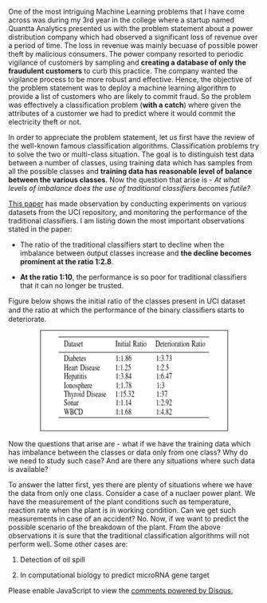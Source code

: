 <!-- 
.. title: Application of Novelty Algorithms to predict Electricity Theft
.. slug: novelty-detection-algorithms
.. date: 2014-04-20 12:13:21 UTC+05:30
.. tags: 
.. category: ml
.. link: 
.. description: 
.. type: text
-->

One of the most intriguing Machine Learning problems that I have come across was during my 3rd year in the college where a startup named Quantta Analytics presented us with the problem statement about a power distribution company which had observed a significant loss of revenue over a period of time. The loss in revenue was mainly becuase of possible power theft by malicious consumers. The power company resorted to periodic vigilance of customers by sampling and **creating a database of only the fraudulent customers** to curb this practice. The company wanted the vigilance process to be more robust and effective. Hence, the objective of the problem statement was to deploy a machine learning algorithm to provide a list of customers who are likely to commit fraud. So the problem was effectively a classification problem (**with a catch**) where given the attributes of a customer we had to predict where it would commit the electricity theft or not.

In order to appreciate the problem statement, let us first have the review of the well-known famous classification algorithms. Classification problems try to solve the two or multi-class situation. The goal is to distinguish test data between a number of classes, using training data which has samples from all the possible classes and **training data has reasonable level of balance between the various classes**. Now the question that arise is - *At what levels of imbalance does the use of traditional classifiers becomes futile?*

[This paper](http://ieeexplore.ieee.org/document/6406735/) has made observation by conducting experiments on various datasets from the UCI repository, and monitoring the performance of the traditional classifiers. I am listing down the most important observations stated in the paper:

* The ratio of the traditional classifiers start to decline when the imbalance between output classes increase and **the decline becomes prominent at the ratio 1:2.8**.

* **At the ratio 1:10**, the performance is so poor for traditional classifiers that it can no longer be trusted.

Figure below shows the initial ratio of the classes present in UCI dataset and the ratio at which the performance of the binary classiﬁers starts to deteriorate.

<center><img src="/images/BinaryPerformanceTable.png" alt="Binary Classification Algorithm Performance Table" height="200px" width="375px" border="1px" style="margin: 0px 20px"></center>

Now the questions that arise are - what if we have the training data which has imbalance between the classes or data only from one class? Why do we need to study such case? And are there any situations where such data is available?

To answer the latter first, yes there are plenty of situations where we have the data from only one class. Consider a case of a nuclaer power plant. We have the measurement of the plant conditions such as temperature, reaction rate when the plant is in working condition. Can we get such measurements in case of an accident? No. Now, if we want to predict the possible scenario of the breakdown of the plant. From the above observations it is sure that the traditional classification algorithms will not perform well. Some other cases are:

1. Detection of oil spill

2. In computational biology to predict microRNA gene target











<div id="disqus_thread"></div>
<script>
/**
* RECOMMENDED CONFIGURATION VARIABLES: EDIT AND UNCOMMENT THE SECTION BELOW TO INSERT DYNAMIC VALUES FROM YOUR PLATFORM OR CMS.
* LEARN WHY DEFINING THESE VARIABLES IS IMPORTANT: https://disqus.com/admin/universalcode/#configuration-variables
*/
/*
var disqus_config = function () {
this.page.url = PAGE_URL; // Replace PAGE_URL with your page's canonical URL variable
this.page.identifier = PAGE_IDENTIFIER; // Replace PAGE_IDENTIFIER with your page's unique identifier variable
};
*/
(function() { // DON'T EDIT BELOW THIS LINE
var d = document, s = d.createElement('script');

s.src = '//avoyage.disqus.com/embed.js';

s.setAttribute('data-timestamp', +new Date());
(d.head || d.body).appendChild(s);
})();
</script>
<noscript>Please enable JavaScript to view the <a href="https://disqus.com/?ref_noscript" rel="nofollow">comments powered by Disqus.</a></noscript>